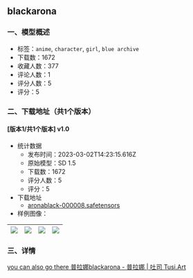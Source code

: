 ## blackarona
### 一、模型概述

- 标签：`anime`, `character`, `girl`, `blue archive`
- 下载数：1672
- 收藏人数：377
- 评论人数：1
- 评分人数：5
- 评分：5

### 二、下载地址（共1个版本）

#### [版本1/共1个版本] v1.0

- 统计数据
  - 发布时间：2023-03-02T14:23:15.616Z
  - 原始模型：SD 1.5
  - 下载数：1672
  - 评分人数：5
  - 评分：5
- 下载地址
  - [aronablack-000008.safetensors](https://civitai.com/api/download/models/17558)
- 样例图像：

| <img src="https://image.civitai.com/xG1nkqKTMzGDvpLrqFT7WA/98e879aa-0aab-465b-3dc5-eda37f82fa00/width=450/179219.jpeg" /> | <img src="https://image.civitai.com/xG1nkqKTMzGDvpLrqFT7WA/9b1b837e-3a6c-4d27-8cbd-004facaad300/width=450/179165.jpeg" /> | <img src="https://image.civitai.com/xG1nkqKTMzGDvpLrqFT7WA/65bfa1d0-49d9-4258-7246-099b3bf73500/width=450/179218.jpeg" /> | <img src="https://image.civitai.com/xG1nkqKTMzGDvpLrqFT7WA/e3583496-a7d8-4894-c58f-3caf48999f00/width=450/179166.jpeg" /> |
| ---- | ---- | ---- | ---- |


### 三、详情
<p><a target="_blank" rel="ugc" href="https://tusi.art/models/604509233800658461">you can also go there 普拉娜blackarona - 普拉娜 | 吐司 </a><a target="_blank" rel="ugc" href="http://Tusi.Art">Tusi.Art</a></p>
